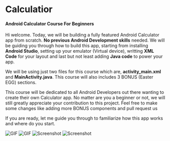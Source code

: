 # Calculatior
#### Android Calculator Course For Beginners 

Hi welcome. Today, we will be building a fully featured Android Calculator app from scratch. **No previous Android Development skills** needed. We will be guiding you through how to build this app, starting from installing **Android Studio**, setting up your emulator (Virtual device), writting **XML Code** for your layout and last but not least adding **Java code** to power your app. 

We will be using just two files for this course which are, **activity_main.xml** and **MainActivity.java**. This course will also includes 3 BONUS (Easter EGG) sections.

This course will be dedicated to all Android Developers out there wanting to create their own Calculator app. No matter are you a beginner or not, we will still greatly appreciate your contribution to this project. Feel free to make some changes like adding more BONUS components and pull request us

If you are ready, let me guide you through to familiarize how this app works and where do you start.


![GIF](https://github.com/YeohLj/Calculator-Android-App-/blob/master/Screenshot/BONUS%20SECTION%20Calculator%20app.gif)
![GIF](https://github.com/YeohLj/Calculator-Android-App-/blob/master/Screenshot/Calculator%20appgif.gif "Calculator app")
![Screenshot](https://github.com/YeohLj/Calculator-Android-App-/blob/master/Screenshot/Screenshot_1535619175.png "Calculator app")
![Screenshot](https://github.com/YeohLj/Calculator-Android-App-/blob/master/Screenshot/Screenshot_1535619198.png "Calculator app")
